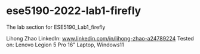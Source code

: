 # ese5190-2022-lab1-firefly
The lab section for ESE5190_Lab1_firefly

 Lihong Zhao
 LinkedIn: www.linkedin.com/in/lihong-zhao-a24789224
 Tested on: Lenovo Legion 5 Pro 16" Laptop, Windows11
